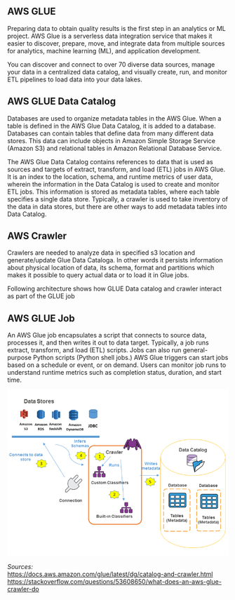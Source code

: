 ## AWS GLUE

Preparing data to obtain quality results is the first step in an analytics or ML project. 
AWS Glue is a serverless data integration service that makes it easier to discover, prepare, move, 
and integrate data from multiple sources for analytics, machine learning (ML), and application development. 

You can discover and connect to over 70 diverse data sources, manage your data in a centralized data catalog, 
and visually create, run, and monitor ETL pipelines to load data into your data lakes.

## AWS GLUE Data Catalog

Databases are used to organize metadata tables in the AWS Glue. When a table is defined in the AWS Glue Data Catalog, it is added to a database.
Databases can contain tables that define data from many different data stores. This data can include objects in Amazon Simple Storage Service (Amazon S3) and relational tables in Amazon Relational Database Service.

The AWS Glue Data Catalog contains references to data that is used as sources and targets of extract, transform, and load (ETL) jobs in AWS Glue. It is an index to the location, schema, and runtime metrics of user data, wherein the information in the Data Catalog is used to create and monitor ETL jobs. This information is stored as metadata tables, where each table specifies a single data store. 
Typically, a crawler is used to take inventory of the data in data stores, but there are other ways to add metadata tables into Data Catalog.

## AWS Crawler

Crawlers are needed to analyze data in specified s3 location and generate/update Glue Data Cataloga. In other words it persists information
about physical location of data, its schema, format and partitions which makes it possible to query actual data or to load it in Glue jobs.

Following architecture shows how GLUE Data catalog and crawler interact as part of the GLUE job

## AWS GLUE Job

An AWS Glue job encapsulates a script that connects to source data, processes it, and then writes it out to data target. Typically, a job runs extract, transform, and load (ETL) scripts. Jobs can also run general-purpose Python scripts (Python shell jobs.) AWS Glue triggers can start jobs based on a schedule or event, or on demand. Users can monitor job runs to understand runtime metrics such as completion status, duration, and start time.

![plot](Images/PopulateCatalog-overview.png)


*Sources:*  
https://docs.aws.amazon.com/glue/latest/dg/catalog-and-crawler.html  
https://stackoverflow.com/questions/53608650/what-does-an-aws-glue-crawler-do
